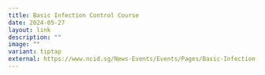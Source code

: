 ```yaml
---
title: Basic Infection Control Course
date: 2024-05-27
layout: link
description: ""
image: ""
variant: tiptap
external: https://www.ncid.sg/News-Events/Events/Pages/Basic-Infection-Control-Course-(FY2024).aspx
---
```

